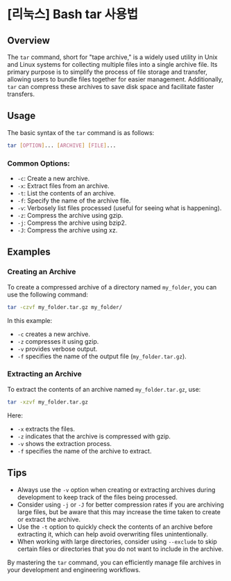 # [리눅스] Bash tar 사용법

## Overview
The `tar` command, short for "tape archive," is a widely used utility in Unix and Linux systems for collecting multiple files into a single archive file. Its primary purpose is to simplify the process of file storage and transfer, allowing users to bundle files together for easier management. Additionally, `tar` can compress these archives to save disk space and facilitate faster transfers.

## Usage
The basic syntax of the `tar` command is as follows:

```bash
tar [OPTION]... [ARCHIVE] [FILE]...
```

### Common Options:
- `-c`: Create a new archive.
- `-x`: Extract files from an archive.
- `-t`: List the contents of an archive.
- `-f`: Specify the name of the archive file.
- `-v`: Verbosely list files processed (useful for seeing what is happening).
- `-z`: Compress the archive using gzip.
- `-j`: Compress the archive using bzip2.
- `-J`: Compress the archive using xz.

## Examples

### Creating an Archive
To create a compressed archive of a directory named `my_folder`, you can use the following command:

```bash
tar -czvf my_folder.tar.gz my_folder/
```
In this example:
- `-c` creates a new archive.
- `-z` compresses it using gzip.
- `-v` provides verbose output.
- `-f` specifies the name of the output file (`my_folder.tar.gz`).

### Extracting an Archive
To extract the contents of an archive named `my_folder.tar.gz`, use:

```bash
tar -xzvf my_folder.tar.gz
```
Here:
- `-x` extracts the files.
- `-z` indicates that the archive is compressed with gzip.
- `-v` shows the extraction process.
- `-f` specifies the name of the archive to extract.

## Tips
- Always use the `-v` option when creating or extracting archives during development to keep track of the files being processed.
- Consider using `-j` or `-J` for better compression rates if you are archiving large files, but be aware that this may increase the time taken to create or extract the archive.
- Use the `-t` option to quickly check the contents of an archive before extracting it, which can help avoid overwriting files unintentionally.
- When working with large directories, consider using `--exclude` to skip certain files or directories that you do not want to include in the archive.

By mastering the `tar` command, you can efficiently manage file archives in your development and engineering workflows.